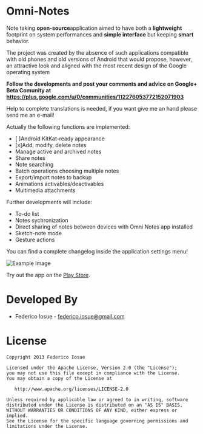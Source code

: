 Omni-Notes
==========

Note taking <b>open-source</b>application aimed to have both a <b>lightweight</b> footprint on system performances and <b>simple interface</b> but keeping <b>smart</b> behavior.

The project was created by the absence of such applications compatible with old phones and old versions of Android that would propose, however, an attractive look and aligned with the most recent design of the Google operating system


**Follow the developments and post your comments and advice on Google+ Beta Comunity at https://plus.google.com/u/0/communities/112276053772152071903**

Help to complete translations is needed, if you want give me an hand please send me an e-mail!

Actually the following functions are implemented:
* [ ]Android KitKat-ready appearance
* [x]Add, modify, delete notes
* Manage active and archived notes
* Share notes
* Note searching
* Batch operations choosing multiple notes
* Export/import notes to backup
* Animations activables/deactivables
* Multimedia attachments

Further developments will include:
* To-do list
* Notes sychronization
* Direct sharing of notes between devices with Omni Notes app installed
* Sketch-note mode
* Gesture actions

You can find a complete changelog inside the application settings menu!

![Example Image][2]

Try out the app on the [Play Store][1].



Developed By
============

* Federico Iosue - <federico.iosue@gmail.com>



License
=======

    Copyright 2013 Federico Iosue

    Licensed under the Apache License, Version 2.0 (the "License");
    you may not use this file except in compliance with the License.
    You may obtain a copy of the License at

       http://www.apache.org/licenses/LICENSE-2.0

    Unless required by applicable law or agreed to in writing, software
    distributed under the License is distributed on an "AS IS" BASIS,
    WITHOUT WARRANTIES OR CONDITIONS OF ANY KIND, either express or implied.
    See the License for the specific language governing permissions and
    limitations under the License.





 [1]: https://play.google.com/store/apps/details?id=it.feio.android.omninotes
 [2]: https://lh5.ggpht.com/3amlxgjn4EYP1xO1kfCMZ2e98A__t9fFQ19H6YdvY6KJvY7RDTmxR5rtiTn8XXvu3Xj0=h300-rw
 [3]: https://lh5.ggpht.com/26qzKYsu6S2OF6neQo_sgvG5eXuy6FEik8JWi5Z2L9Yhwfz0OyXLt-G_mrqYAdJeEd0=h300-rw
 [4]: https://play.google.com/store/apps/details?id=com.actionbarsherlock.sample.demos
 [5]: https://play.google.com/store/apps/details?id=com.actionbarsherlock.sample.fragments
 [6]: https://play.google.com/store/apps/details?id=com.actionbarsherlock.sample.roboguice
 [7]: https://travis-ci.org/JakeWharton/ActionBarSherlock
